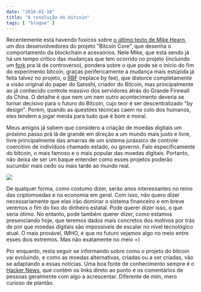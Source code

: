 ```yaml
---
date: "2016-01-18"
title: "A resolução do bitcoin"
tags: [ "blogue" ]
---
```

Recentemente está havendo fuxicos sobre [o último texto de Mike Hearn](https://medium.com/@octskyward/the-resolution-of-the-bitcoin-experiment-dabb30201f7#.byqa8kj97), um dos desenvolvedores do projeto "Bitcoin Core", que desenha o comportamento da blockchain e acessórios. Nele Mike, que está sendo já há um tempo crítico das mudanças que tem ocorrido no projeto (incluindo um [fork](https://medium.com/faith-and-future/why-is-bitcoin-forking-d647312d22c1#.khrfklcsn) pra lá de controverso), pondera sobre o que pode se o início do fim do experimento bitcoin, graças perifericamente à mudança mais estúpida já feita talvez no projeto, o [RBF](https://medium.com/@octskyward/replace-by-fee-43edd9a1dd6d#.ityek2t45) (replace by fee), que distorce completamente a visão original do paper do Satoshi, criador do Bitcoin, mas principalmente ao já conhecido controle massivo dos servidores atrás do Grande Firewall da China. O detalhe é que nem um nem outro acontecimento deveria se tornar decisivo para o futuro do Bitcoin, cujo teor é ser descentralizado "by design". Porém, quando as questões técnicas caem no colo dos humanos, eles tendem a jogar merda para tudo que é bom e moral.

Meus amigos já sabem que considero a criação de moedas digitais um próximo passo prá lá de grande em direção a um mundo mais justo e livre, livre principalmente das amarras de um sistema jurássico de controle coercitivo de indivíduos chamado estado, ou governo. Falo especificamente do bitcoin, o mais famoso e o mais popular das moedas digitais. Portanto, não deixa de ser um baque entender como esses projetos poderão sucumbir mais cedo ou mais tarde ao mundo real.

![](/images/arDXYon.jpg)

De qualquer forma, como costumo dizer, serão anos interessantes no reino das criptomoedas e na economia em geral. Com isso, não quero dizer necessariamente que elas irão dominar o sistema financeiro e em breve veremos o fim do lixo do dinheiro estatal. Pode querer dizer isso, o que seria ótimo. No entanto, pode também querer dizer, como estamos presenciando hoje, que teremos dados mais concretos dos motivos por trás de por que moedas digitais são impossíveis de escalar no nível tecnológico atual. O mais provável, IMHO, é que no futuro vejamos algo no meio entre esses dois extremos. Mas não exatamente no meio =)

Por enquanto, resta seguir se informando sobre como o projeto do bitcoin vai evoluindo, e como as moedas alternativas, criadas ou a ser criadas, vão se adaptando a essas notícias. Uma boa fonte de conhecimento sempre é o [Hacker News](https://news.ycombinator.com/), que contém os links direto ao ponto e os comentários de pessoas geralmente com algo a acrescentar. Diferente de mim, mero curioso de plantão.
